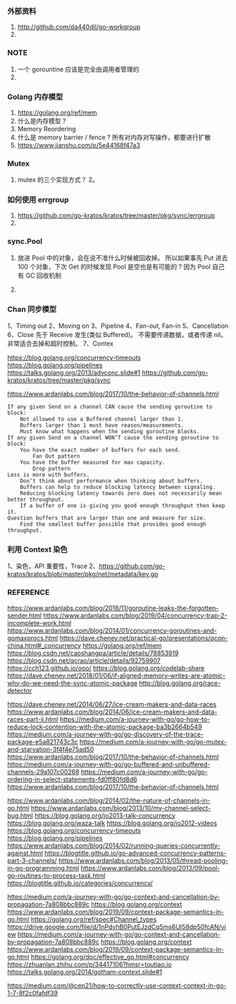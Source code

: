 ### 外部资料
1. http://github.com/da440dil/go-workgroup 
2.


### NOTE
1. 一个 gorountine 应该是完全由调用者管理的
2. 


### Golang 内存模型
1. https://golang.org/ref/mem
2. 什么是内存模型？
3. Memory Reordering
4. 什么是 memory barrier / fence ? 所有对内存对写操作，都要进行扩散
5. https://www.jianshu.com/p/5e44168f47a3


### Mutex
1. mutex 的三个实现方式？
2。


### 如何使用 errgroup 
1. https://github.com/go-kratos/kratos/tree/master/pkg/sync/errgroup
2. 

### sync.Pool 
1. 放进 Pool 中的对象，会在说不准什么时候被回收掉。
所以如果事先 Put 进去 100 个对象，下次 Get 的时候发现 Pool 是空也是有可能的 ?
因为 Pool 自己有 GC 回收机制

2. 


### Chan 同步模型

1、Timing out
2、Moving on
3、Pipeline
4、Fan-out, Fan-in
5、Cancellation
6、Close 先于 Receive 发生(类似 Buffered)。
    不需要传递数据，或者传递 nil。
    非常适合去掉和超时控制。
7、Contex

https://blog.golang.org/concurrency-timeouts
https://blog.golang.org/pipelines
https://talks.golang.org/2013/advconc.slide#1
https://github.com/go-kratos/kratos/tree/master/pkg/sync

https://www.ardanlabs.com/blog/2017/10/the-behavior-of-channels.html

```
If any given Send on a channel CAN cause the sending goroutine to block:
    Not allowed to use a Buffered channel larger than 1.
    Buffers larger than 1 must have reason/measurements.
    Must know what happens when the sending goroutine blocks.
If any given Send on a channel WON’T cause the sending goroutine to block:
    You have the exact number of buffers for each send.
        Fan Out pattern
    You have the buffer measured for max capacity.
        Drop pattern
Less is more with buffers.
    Don’t think about performance when thinking about buffers.
    Buffers can help to reduce blocking latency between signaling.
    Reducing blocking latency towards zero does not necessarily mean better throughput.
    If a buffer of one is giving you good enough throughput then keep it.
Question buffers that are larger than one and measure for size.
    Find the smallest buffer possible that provides good enough throughput.
```



### 利用 Context 染色
1、染色，API 重要性，Trace
2、https://github.com/go-kratos/kratos/blob/master/pkg/net/metadata/key.go



### REFERENCE 

https://www.ardanlabs.com/blog/2018/11/goroutine-leaks-the-forgotten-sender.html
https://www.ardanlabs.com/blog/2019/04/concurrency-trap-2-incomplete-work.html
https://www.ardanlabs.com/blog/2014/01/concurrency-goroutines-and-gomaxprocs.html
https://dave.cheney.net/practical-go/presentations/qcon-china.html#_concurrency
https://golang.org/ref/mem
https://blog.csdn.net/caoshangpa/article/details/78853919
https://blog.csdn.net/qcrao/article/details/92759907
https://cch123.github.io/ooo/
https://blog.golang.org/codelab-share
https://dave.cheney.net/2018/01/06/if-aligned-memory-writes-are-atomic-why-do-we-need-the-sync-atomic-package
http://blog.golang.org/race-detector

https://dave.cheney.net/2014/06/27/ice-cream-makers-and-data-races
https://www.ardanlabs.com/blog/2014/06/ice-cream-makers-and-data-races-part-ii.html
https://medium.com/a-journey-with-go/go-how-to-reduce-lock-contention-with-the-atomic-package-ba3b2664b549
https://medium.com/a-journey-with-go/go-discovery-of-the-trace-package-e5a821743c3c
https://medium.com/a-journey-with-go/go-mutex-and-starvation-3f4f4e75ad50
https://www.ardanlabs.com/blog/2017/10/the-behavior-of-channels.html
https://medium.com/a-journey-with-go/go-buffered-and-unbuffered-channels-29a107c00268
https://medium.com/a-journey-with-go/go-ordering-in-select-statements-fd0ff80fd8d6
https://www.ardanlabs.com/blog/2017/10/the-behavior-of-channels.html

https://www.ardanlabs.com/blog/2014/02/the-nature-of-channels-in-go.html
https://www.ardanlabs.com/blog/2013/10/my-channel-select-bug.html
https://blog.golang.org/io2013-talk-concurrency
https://blog.golang.org/waza-talk
https://blog.golang.org/io2012-videos
https://blog.golang.org/concurrency-timeouts
https://blog.golang.org/pipelines
https://www.ardanlabs.com/blog/2014/02/running-queries-concurrently-against.html
https://blogtitle.github.io/go-advanced-concurrency-patterns-part-3-channels/
https://www.ardanlabs.com/blog/2013/05/thread-pooling-in-go-programming.html
https://www.ardanlabs.com/blog/2013/09/pool-go-routines-to-process-task.html
https://blogtitle.github.io/categories/concurrency/


https://medium.com/a-journey-with-go/go-context-and-cancellation-by-propagation-7a808bbc889c
https://blog.golang.org/context
https://www.ardanlabs.com/blog/2019/09/context-package-semantics-in-go.html
https://golang.org/ref/spec#Channel_types
https://drive.google.com/file/d/1nPdvhB0PutEJzdCq5ms6UI58dp50fcAN/view
https://medium.com/a-journey-with-go/go-context-and-cancellation-by-propagation-7a808bbc889c
https://blog.golang.org/context
https://www.ardanlabs.com/blog/2019/09/context-package-semantics-in-go.html
https://golang.org/doc/effective_go.html#concurrency
https://zhuanlan.zhihu.com/p/34417106?hmsr=toutiao.io
https://talks.golang.org/2014/gotham-context.slide#1

https://medium.com/@cep21/how-to-correctly-use-context-context-in-go-1-7-8f2c0fafdf39

